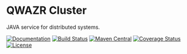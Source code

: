 QWAZR Cluster
=============

JAVA service for distributed systems.

[![Documentation](https://img.shields.io/badge/Documentation-orange.svg)](http://www.qwazr.com/cluster)
[![Build Status](https://travis-ci.org/qwazr/cluster.svg?branch=master)](https://travis-ci.org/qwazr/cluster)
[![Maven Central](https://maven-badges.herokuapp.com/maven-central/com.qwazr/qwazr-cluster/badge.svg)](https://maven-badges.herokuapp.com/maven-central/com.qwazr/qwazr-cluster)
[![Coverage Status](https://coveralls.io/repos/github/qwazr/cluster/badge.svg?branch=master)](https://coveralls.io/github/qwazr/cluster?branch=master)
[![License](https://img.shields.io/badge/license-Apache%202.0-blue.svg)](https://opensource.org/licenses/Apache-2.0)
